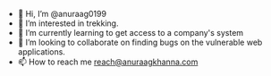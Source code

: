 - 👋 Hi, I’m @anuraag0199
- 👀 I’m interested in trekking.
- 🌱 I’m currently learning to get access to a company's system
- 💞️ I’m looking to collaborate on finding bugs on the vulnerable web applications.
- 📫 How to reach me reach@anuraagkhanna.com

<!---
anuraag0199/anuraag0199 is a ✨ special ✨ repository because its `README.md` (this file) appears on your GitHub profile.
You can click the Preview link to take a look at your changes.
--->
